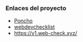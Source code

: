 ### Enlaces del proyecto
* [Poncho](https://argob.github.io/poncho/)
* [webdevchecklist](https://www.toptal.com/developers/webdevchecklist)
* https://v1.web-check.xyz/
